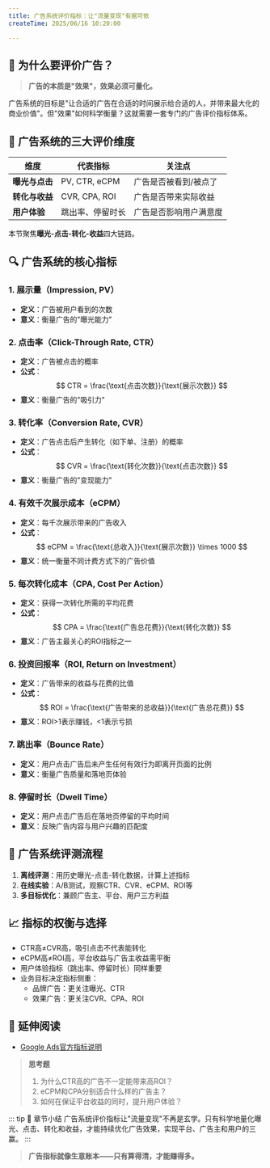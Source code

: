 ```yaml
---
title: 广告系统评价指标：让"流量变现"有据可依
createTime: 2025/06/16 10:20:00

---
```


## 🎯 为什么要评价广告？

> **广告的本质是"效果"，效果必须可量化。**

广告系统的目标是"让合适的广告在合适的时间展示给合适的人，并带来最大化的商业价值"。但"效果"如何科学衡量？这就需要一套专门的广告评价指标体系。

## 🧩 广告系统的三大评价维度

| 维度 | 代表指标 | 关注点 |
|------|----------|--------|
| **曝光与点击** | PV, CTR, eCPM | 广告是否被看到/被点了 |
| **转化与收益** | CVR, CPA, ROI | 广告是否带来实际收益 |
| **用户体验** | 跳出率、停留时长 | 广告是否影响用户满意度 |

本节聚焦**曝光-点击-转化-收益**四大链路。

## 🔍 广告系统的核心指标

### 1. 展示量（Impression, PV）

- **定义**：广告被用户看到的次数
- **意义**：衡量广告的"曝光能力"

### 2. 点击率（Click-Through Rate, CTR）

- **定义**：广告被点击的概率
- **公式**：
  $$
  CTR = \frac{\text{点击次数}}{\text{展示次数}}
  $$
- **意义**：衡量广告的"吸引力"

### 3. 转化率（Conversion Rate, CVR）

- **定义**：广告点击后产生转化（如下单、注册）的概率
- **公式**：
  $$
  CVR = \frac{\text{转化次数}}{\text{点击次数}}
  $$
- **意义**：衡量广告的"变现能力"

### 4. 有效千次展示成本（eCPM）

- **定义**：每千次展示带来的广告收入
- **公式**：
  $$
  eCPM = \frac{\text{总收入}}{\text{展示次数}} \times 1000
  $$
- **意义**：统一衡量不同计费方式下的广告价值

### 5. 每次转化成本（CPA, Cost Per Action）

- **定义**：获得一次转化所需的平均花费
- **公式**：
  $$
  CPA = \frac{\text{广告总花费}}{\text{转化次数}}
  $$
- **意义**：广告主最关心的ROI指标之一

### 6. 投资回报率（ROI, Return on Investment）

- **定义**：广告带来的收益与花费的比值
- **公式**：
  $$
  ROI = \frac{\text{广告带来的总收益}}{\text{广告总花费}}
  $$
- **意义**：ROI>1表示赚钱，<1表示亏损

### 7. 跳出率（Bounce Rate）

- **定义**：用户点击广告后未产生任何有效行为即离开页面的比例
- **意义**：衡量广告质量和落地页体验

### 8. 停留时长（Dwell Time）

- **定义**：用户点击广告后在落地页停留的平均时间
- **意义**：反映广告内容与用户兴趣的匹配度

## 🧪 广告系统评测流程

1. **离线评测**：用历史曝光-点击-转化数据，计算上述指标
2. **在线实验**：A/B测试，观察CTR、CVR、eCPM、ROI等
3. **多目标优化**：兼顾广告主、平台、用户三方利益

## 📈 指标的权衡与选择

- CTR高≠CVR高，吸引点击不代表能转化
- eCPM高≠ROI高，平台收益与广告主收益需平衡
- 用户体验指标（跳出率、停留时长）同样重要
- 业务目标决定指标侧重：
  - 品牌广告：更关注曝光、CTR
  - 效果广告：更关注CVR、CPA、ROI

## 📖 延伸阅读


- [Google Ads官方指标说明](https://support.google.com/google-ads/answer/2375431?hl=zh-Hans)


> **思考题**
> 1. 为什么CTR高的广告不一定能带来高ROI？
> 2. eCPM和CPA分别适合什么样的广告主？
> 3. 如何在保证平台收益的同时，提升用户体验？

::: tip 🎉 章节小结
广告系统评价指标让"流量变现"不再是玄学。只有科学地量化曝光、点击、转化和收益，才能持续优化广告效果，实现平台、广告主和用户的三赢。
:::

> **广告指标就像生意账本——只有算得清，才能赚得多。**






